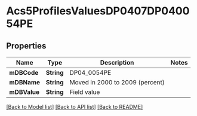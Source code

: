 # Acs5ProfilesValuesDP0407DP040054PE

## Properties
Name | Type | Description | Notes
------------ | ------------- | ------------- | -------------
**mDBCode** | **String** | DP04_0054PE | 
**mDBName** | **String** | Moved in 2000 to 2009 (percent) | 
**mDBValue** | **String** | Field value | 

[[Back to Model list]](../README.md#documentation-for-models) [[Back to API list]](../README.md#documentation-for-api-endpoints) [[Back to README]](../README.md)


